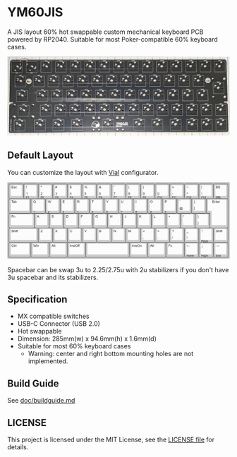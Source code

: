 # YM60JIS

A JIS layout 60% hot swappable custom mechanical keyboard PCB powered by RP2040. Suitable for most Poker-compatible 60% keyboard cases.

![YM60JIS Art](image/ym60jis_art.jpg)

## Default Layout

You can customize the layout with [Vial](https://get.vial.today/) configurator.

![YM60JIS Layout](image/ym60jis_layout.png)

Spacebar can be swap 3u to 2.25/2.75u with 2u stabilizers if you don't have 3u spacebar and its stabilizers.

## Specification

- MX compatible switches
- USB-C Connector (USB 2.0)
- Hot swappable
- Dimension: 285mm(w) x 94.6mm(h) x 1.6mm(d)
- Suitable for most 60% keyboard cases
  - Warning: center and right bottom mounting holes are not implemented.

## Build Guide

See [doc/buildguide.md](doc/buildguide.md)

## LICENSE

This project is licensed under the MIT License, see the [LICENSE file](LICENSE) for details.
